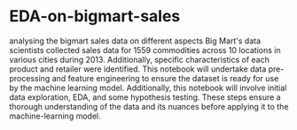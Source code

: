 # EDA-on-bigmart-sales
analysing the bigmart sales data on different aspects
Big Mart's data scientists collected sales data for 1559 commodities across 10 locations in
various cities during 2013. Additionally, specific characteristics of each product and retailer were
identified. This notebook will undertake data pre-processing and feature engineering to ensure
the dataset is ready for use by the machine learning model. Additionally, this notebook will
involve initial data exploration, EDA, and some hypothesis testing. These steps ensure a
thorough understanding of the data and its nuances before applying it to the machine-learning
model.

